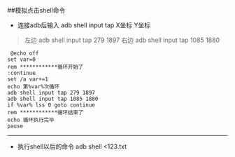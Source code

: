 ##模拟点击shell命令
 - 连接adb后输入 adb shell input tap X坐标  Y坐标
>  左边 adb shell input tap 279 1897
 右边 adb shell input tap 1085 1880


```
 @echo off
set var=0
rem ************循环开始了
:continue
set /a var+=1
echo 第%var%次循环
adb shell input tap 279 1897
adb shell input tap 1085 1880
if %var% lss 0 goto continue
rem ************循环结束了
echo 循环执行完毕
pause
```
-------------

- 执行shell以后的命令
adb shell  <123.txt